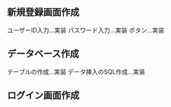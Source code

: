 ## 新規登録画面作成
ユーザーID入力...実装
パスワード入力...実装
ボタン...実装
## データベース作成
テーブルの作成...実装
データ挿入のSQL作成...実装
## ログイン画面作成